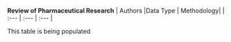 **Review of Pharmaceutical Research**
| Authors |Data Type | Methodology|
| :---  | :--- | :--- |


This table is being populated
